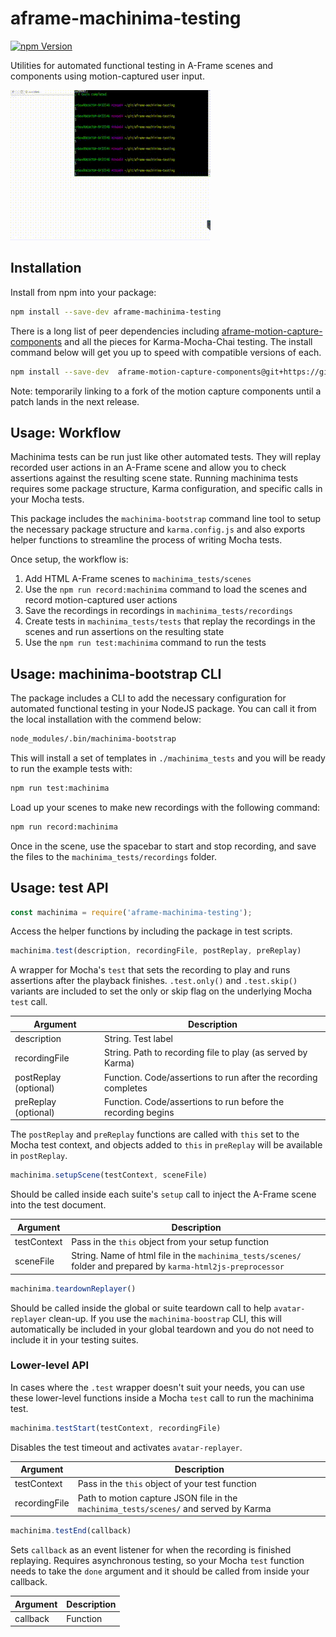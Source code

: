 # aframe-machinima-testing

[![npm Version](http://img.shields.io/npm/v/aframe-machinima-testing.svg?style=flat-square)](https://www.npmjs.com/package/aframe-machinima-testing)

Utilities for automated functional testing in A-Frame scenes and components
using motion-captured user input.

![Demo GIF](readme_files/attract.gif)

## Installation

Install from npm into your package:

```bash
npm install --save-dev aframe-machinima-testing
```

There is a long list of peer dependencies including
[aframe-motion-capture-components](https://github.com/dmarcos/aframe-motion-capture-components)
and all the pieces for Karma-Mocha-Chai testing. The install command below
will get you up to speed with compatible versions of each.

```bash
npm install --save-dev  aframe-motion-capture-components@git+https://git@github.com/wmurphyrd/aframe-motion-capture-components.git#v0.2.8a chai@^4.1.2 karma@^1.7.1 karma-browserify@^5.1.1 karma-chrome-launcher@^2.2.0 karma-firefox-launcher@^1.0.1 karma-html2js-preprocessor@^1.1.0 karma-mocha@^1.3.0 karma-mocha-reporter@2.1.0 karma-sinon-chai@^1.3.2 mocha@^3.5.3 sinon@^2.1.0 sinon-chai@^2.13.0
```

Note: temporarily linking to a fork of the motion capture components until a patch
lands in the next release.

## Usage: Workflow

Machinima tests can be run just like other automated tests.
They will replay recorded user actions in an A-Frame scene
and allow you to check assertions
against the resulting scene state. Running machinima tests requires some
package structure, Karma configuration, and specific calls in your Mocha tests.

This package includes the `machinima-bootstrap` command line tool to setup
the  necessary package structure and `karma.config.js` and also exports helper
functions to streamline the process of writing Mocha tests.

Once setup, the workflow is:

1. Add HTML A-Frame scenes to `machinima_tests/scenes`
2. Use the `npm run record:machinima` command to load the scenes and
   record motion-captured user actions
3. Save the recordings in recordings in `machinima_tests/recordings`
3. Create tests in `machinima_tests/tests` that replay the recordings in the
   scenes and run assertions on the resulting state
5. Use the `npm run test:machinima` command to run the tests

## Usage: machinima-bootstrap CLI

The package includes a CLI to add the necessary configuration for automated
functional testing in your NodeJS package. You can call it from the local
installation with the commend below:

```bash
node_modules/.bin/machinima-bootstrap
```

This will install a set of templates in `./machinima_tests` and you will
be ready to run the example tests with:

```bash
npm run test:machinima
```

Load up your scenes to make new recordings with the following command:

```bash
npm run record:machinima
```

Once in the scene, use the spacebar to start and stop recording, and save
the files to the `machinima_tests/recordings` folder.

## Usage: test API

```js
const machinima = require('aframe-machinima-testing');
```

Access the helper functions by including the package in test scripts.

```js
machinima.test(description, recordingFile, postReplay, preReplay)
```

A wrapper for Mocha's `test` that sets the recording to play and
runs assertions after the playback finishes. `.test.only()` and `.test.skip()`
variants are included to set the only or skip flag on the underlying
Mocha `test` call.

| Argument | Description |
| --- | --- |
| description | String. Test label |
| recordingFile | String. Path to recording file to play (as served by Karma) |
| postReplay (optional) | Function. Code/assertions to run after the recording completes |
| preReplay (optional) | Function. Code/assertions to run before the recording begins |

The `postReplay` and `preReplay` functions are called with `this` set to the
Mocha test context, and objects added to `this` in `preReplay` will be
available in `postReplay`.

```js
machinima.setupScene(testContext, sceneFile)
```

Should be called inside each suite's `setup` call to inject the A-Frame
scene into the test document.

| Argument | Description |
| --- | --- |
| testContext | Pass in the `this` object from your setup function |
| sceneFile | String. Name of html file in the `machinima_tests/scenes/` folder and prepared by `karma-html2js-preprocessor` |

```js
machinima.teardownReplayer()
```

Should be called inside the global or suite teardown call to help
`avatar-replayer` clean-up. If you use the `machinima-boostrap` CLI,
this will automatically be included in your global teardown and you do not
need to include it in your testing suites.

### Lower-level API

In cases where the `.test` wrapper doesn't suit your needs, you can use these
lower-level functions inside a Mocha `test` call to run the machinima test.

```js
machinima.testStart(testContext, recordingFile)
```

Disables the test timeout and activates `avatar-replayer`.

| Argument | Description |
| --- | --- |
| testContext | Pass in the `this` object of your test function |
| recordingFile | Path to motion capture JSON file in the `machinima_tests/scenes/` and served by Karma |

```js
machinima.testEnd(callback)
```

Sets `callback` as an event listener for when the recording is finished
replaying. Requires asynchronous testing, so your Mocha `test` function needs
to take the `done` argument and it should be called from inside your callback.

| Argument | Description |
| --- | --- |
| callback | Function |
